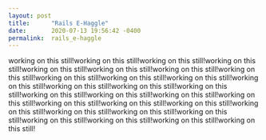 ```yaml
---
layout: post
title:      "Rails E-Haggle"
date:       2020-07-13 19:56:42 -0400
permalink:  rails_e-haggle
---
```



working on this still!working on this still!working on this still!working on this still!working on this still!working on this still!working on this still!working on this still!working on this still!working on this still!working on this still!working on this still!working on this still!working on this still!working on this still!working on this still!working on this still!working on this still!working on this still!working on this still!working on this still!working on this still!working on this still!working on this still!working on this still!working on this still!working on this still!working on this still!working on this still!working on this still!
